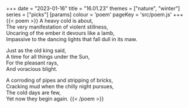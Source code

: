 +++
date = "2023-01-16"
title = "16.01.23"
themes = ["nature", "winter"]
series = ["picks"]
[params]
  colour = 'poem'
  pageKey = 'src/poem.js'
+++
{{< poem >}}
A heavy cold is about,  
The very manifestation of violent stillness,  
Uncaring of the ember it devours like a lamb,  
Impassive to the dancing lights that fall dull in its maw.  
  
Just as the old king said,  
A time for all things under the Sun,  
For the pleasant rays,  
And voracious blight.  
  
A corroding of pipes and stripping of bricks,  
Cracking mud when the chilly night pursues,  
The cold days are few,  
Yet now they begin again.
{{< /poem >}}